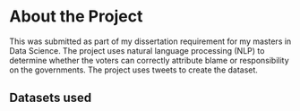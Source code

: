 # About the Project
This was submitted as part of my dissertation requirement for my masters in Data Science. The project uses natural language processing (NLP) to determine whether the voters can correctly attribute blame or responsibility on the governments. The project uses tweets to create the dataset.

## Datasets used
